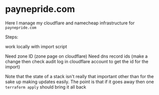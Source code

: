 # paynepride.com

Here I manage my cloudflare and namecheap infrastructure for `paynepride.com`

Steps:

work locally with import script

Need zone ID (zone page on cloudflare)
Need dns record ids (make a change then check audit log in cloudflare account to get the id for the import)


Note that the state of a stack isn't really that important other than for the sake up making updates easily. The point is that if it goes away then one `terraform apply` should bring it all back